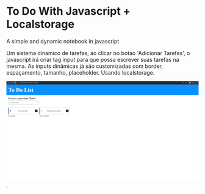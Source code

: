 # To Do With Javascript + Localstorage
A simple and dynamic notebook in javascript

Um sistema dinamico de tarefas, ao clicar no botao 'Adicionar Tarefas', o javascript irá criar tag input para que possa escrever suas tarefas na mesma. As inputs dinâmicas já são customizadas com border, espaçamento, tamanho, placeholder. Usando localstorage.

![todolist](image.png "To Do List").

